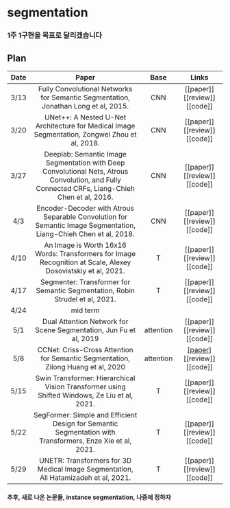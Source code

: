 # segmentation

### 1주 1구현을 목표로 달리겠습니다

## Plan
Date | Paper | Base | Links
:---: | :---: | :---: | :---:
3/13 | Fully Convolutional Networks for Semantic Segmentation, Jonathan Long et al, 2015. | CNN | [[paper]] [[review]] [[code]] |
3/20 | UNet++: A Nested U-Net Architecture for Medical Image Segmentation, Zongwei Zhou et al, 2018. | CNN | [[paper]] [[review]] [[code]] |
3/27 | Deeplab: Semantic Image Segmentation with Deep Convolutional Nets, Atrous Convolution, and Fully Connected CRFs, Liang-Chieh Chen et al, 2016. | CNN | [[paper]] [[review]] [[code]] |
4/3 | Encoder-Decoder with Atrous Separable Convolution for Semantic Image Segmentation, Liang-Chieh Chen et al, 2018. | CNN | [[paper]] [[review]] [[code]] |
4/10 | An Image is Worth 16x16 Words: Transformers for Image Recognition at Scale, Alexey Dosovistskiy et al, 2021. | T | [[paper]] [[review]] [[code]] |
4/17 | Segmenter: Transformer for Semantic Segmentation, Robin Strudel et al, 2021. | T | [[paper]] [[review]] [[code]] |
4/24 | mid term |  | 
5/1 | Dual Attention Network for Scene Segmentation, Jun Fu et al, 2019 | attention | [[paper]] [[review]] [[code]] |
5/8 | CCNet: Criss-Cross Attention for Semantic Segmentation, Zilong Huang et al, 2020 | attention | [[paper]](https://arxiv.org/pdf/1811.11721.pdf) [[review]] [[code]]|
5/15 | Swin Transformer: Hierarchical Vision Transformer using Shifted Windows, Ze Liu et al, 2021. | T | [[paper]] [[review]] [[code]] |
5/22| SegFormer: Simple and Efficient Design for Semantic Segmentation with Transformers, Enze Xie et al, 2021. | T | [[paper]] [[review]] [[code]] |
5/29 | UNETR: Transformers for 3D Medical Image Segmentation, Ali Hatamizadeh et al, 2021. | T | [[paper]] [[review]] [[code]] |

#### 추후, 새로 나온 논문들, instance segmentation, 나중에 정하자 
